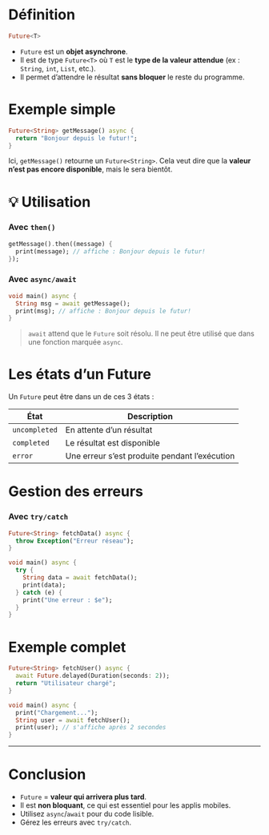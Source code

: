 # <h1 id="definition"> Définition</h1>

```dart
Future<T>
```

* `Future` est un **objet asynchrone**.
* Il est de type `Future<T>` où `T` est le **type de la valeur attendue** (ex : `String`, `int`, `List`, etc.).
* Il permet d’attendre le résultat **sans bloquer** le reste du programme.



## <h1 id="exemple-simple"> Exemple simple</h1>

```dart
Future<String> getMessage() async {
  return "Bonjour depuis le futur!";
}
```

Ici, `getMessage()` retourne un `Future<String>`. Cela veut dire que la **valeur n’est pas encore disponible**, mais le sera bientôt.



## <h1 id="utilisation">💡 Utilisation</h1>

### Avec `then()`

```dart
getMessage().then((message) {
  print(message); // affiche : Bonjour depuis le futur!
});
```

### Avec `async/await`

```dart
void main() async {
  String msg = await getMessage();
  print(msg); // affiche : Bonjour depuis le futur!
}
```

>  `await` attend que le `Future` soit résolu. Il ne peut être utilisé que dans une fonction marquée `async`.



## <h1 id="etat"> Les états d’un Future</h1>

Un `Future` peut être dans un de ces 3 états :

| État          | Description                                   |
| ------------- | --------------------------------------------- |
| `uncompleted` | En attente d’un résultat                      |
| `completed`   | Le résultat est disponible                    |
| `error`       | Une erreur s’est produite pendant l’exécution |



## <h1 id="erreurs"> Gestion des erreurs</h1>

### Avec `try/catch`

```dart
Future<String> fetchData() async {
  throw Exception("Erreur réseau");
}

void main() async {
  try {
    String data = await fetchData();
    print(data);
  } catch (e) {
    print("Une erreur : $e");
  }
}
```



## <h1 id="syntaxe-complete"> Exemple complet</h1>

```dart
Future<String> fetchUser() async {
  await Future.delayed(Duration(seconds: 2));
  return "Utilisateur chargé";
}

void main() async {
  print("Chargement...");
  String user = await fetchUser();
  print(user); // s'affiche après 2 secondes
}
```

---

## <h1 id="conclusion"> Conclusion</h1>

* `Future` = **valeur qui arrivera plus tard**.
* Il est **non bloquant**, ce qui est essentiel pour les applis mobiles.
* Utilisez `async`/`await` pour du code lisible.
* Gérez les erreurs avec `try/catch`.

